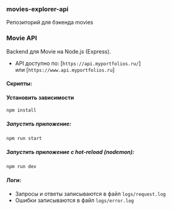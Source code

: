 ### movies-explorer-api
Репозиторий для бэкенда movies
### Movie API 

Backend для Movie на Node.js (Express).
* API доступно по: [`https://api.myportfolios.ru/`]  
или [`https://www.api.myportfolios.ru`]  
#### Скрипты:  
  
#### Установить зависимости  
  
`npm install`
  
##### Запустить приложение:  
  
`npm run start`  
  
##### Запустить приложение c hot-reload (nodemon):  
  
`npm run dev`  
  
#### Логи:  
* Запросы и ответы записываются в файл `logs/request.log`  
* Ошибки записываются в файл `logs/error.log`  
